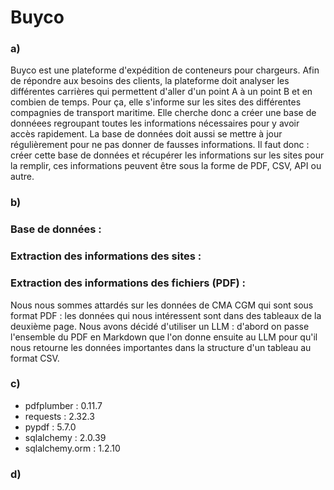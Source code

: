 # Buyco

### a) 
Buyco est une plateforme d'expédition de conteneurs pour chargeurs. Afin de répondre aux besoins des clients, la plateforme doit analyser les différentes carrières qui permettent d'aller d'un point A à un point B et en combien de temps. Pour ça, elle s'informe sur les sites des différentes compagnies de transport maritime. Elle cherche donc a créer une base de donnéees regroupant toutes les informations nécessaires pour y avoir accès rapidement. La base de données doit aussi se mettre à jour régulièrement pour ne pas donner de fausses informations. Il faut donc : créer cette base de données et récupérer les informations sur les sites pour la remplir, ces informations peuvent être sous la forme de PDF, CSV, API ou autre.

### b) 
### Base de données :   

### Extraction des informations des sites :   

### Extraction des informations des fichiers (PDF) : 
Nous nous sommes attardés sur les données de CMA CGM qui sont sous format PDF : les données qui nous intéressent sont dans des tableaux de la deuxième page. Nous avons décidé d'utiliser un LLM : d'abord on passe l'ensemble du PDF en Markdown que l'on donne ensuite au LLM pour qu'il nous retourne les données importantes dans la structure d'un tableau au format CSV. 

### c) 
- pdfplumber : 0.11.7
- requests : 2.32.3
- pypdf : 5.7.0
- sqlalchemy : 2.0.39
- sqlalchemy.orm : 1.2.10

### d)


